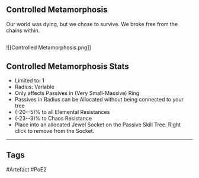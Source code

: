 ## Controlled Metamorphosis
Our world was dying, but we chose to survive.
We broke free from the chains within.
##
![[Controlled Metamorphosis.png]]
## Controlled Metamorphosis Stats
- Limited to: 1
- Radius: Variable
- Only affects Passives in (Very Small-Massive) Ring
- Passives in Radius can be Allocated without being connected to your tree
- (-20--5)% to all Elemental Resistances
- (-23--3)% to Chaos Resistance
- Place into an allocated Jewel Socket on the Passive Skill Tree. Right click to remove from the Socket.


---
## Tags
#Artefact
#PoE2